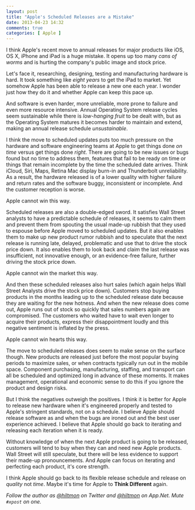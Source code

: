 ```yaml
---
layout: post
title: "Apple's Scheduled Releases are a Mistake"
date: 2013-04-23 14:32
comments: true
categories: [ Apple ]
---
```


I think Apple's recent move to annual releases for major products like iOS, OS X, iPhone and iPad is a huge mistake. It opens up too many *cans of worms* and is hurting the company's public image and stock price.

<!--more-->

Let's face it, researching, designing, testing and manufacturing hardware is hard. It took something like *eight years* to get the iPad to market. Yet somehow Apple has been able to release a new one each year. I wonder just how they do it and whether Apple can keep this pace up.

And software is even harder, more unreliable, more prone to failure and even more resource intensive. Annual Operating System release cycles seem sustainable while there is *low-hanging fruit* to be dealt with, but as the Operating System matures it becomes harder to maintain and extend, making an annual release schedule *unsustainable*.

I think the move to scheduled updates puts too much pressure on the hardware and software engineering teams at Apple to get things done *on time* versus get things done *right*. There are going to be new issues or bugs found but no time to address them, features that fail to be ready on time or things that remain incomplete by the time the scheduled date arrives. Think iCloud, Siri, Maps, Retina Mac display burn-in and Thunderbolt unreliability. As a result, the hardware released is of a lower quality with higher failure and return rates and the software buggy, inconsistent or incomplete. And the customer reception is worse.

Apple cannot win this way.

Scheduled releases are also a double-edged sword. It satisfies Wall Street analysts to have a predictable schedule of releases, it seems to calm them and prevent them from spouting the usual made-up rubbish that they used to espouse before Apple moved to scheduled updates. But it also enables them to make up new product rumor rubbish and to speculate that the next release is running late, delayed, problematic and use that to drive the stock price down. It also enables them to look back and claim the last release was insufficient, not innovative enough, or an evidence-free failure, further driving the stock price down.

Apple cannot win the market this way.

And then these scheduled releases also hurt sales (which again helps Wall Street Analysts drive the stock price down). Customers stop buying products in the months leading up to the scheduled release date because they are waiting for the new hotness. And when the new release does come out, Apple runs out of stock so quickly that sales numbers again are compromised. The customers who waited have to wait even longer to acquire their products, express their disappointment loudly and this negative sentiment is inflated by the press.

Apple cannot win hearts this way.

The move to scheduled releases does seem to make sense on the surface though. New products are released just before the most popular buying periods to maximize sales, or when contracts typically run out in the mobile space. Component purchasing, manufacturing, staffing, and transport can all be scheduled and optimized long in advance of these moments. It makes management, operational and economic sense to do this if you ignore the product and design risks.

But I think the negatives outweigh the positives. I think it is better for Apple to release new hardware when it's engineered properly and tested to Apple's stringent standards, not on a schedule. I believe Apple should release software as and when the bugs are ironed out and the best user experience achieved. I believe that Apple should go back to iterating and releasing each iteration when it is ready.

Without knowledge of when the next Apple product is going to be released, customers will tend to buy when they can and need new Apple products. Wall Street will still speculate, but there will be less evidence to support their made-up pronouncements. And Apple can focus on iterating and perfecting each product, it's core strength.

I think Apple should go back to its flexible release schedule and release on *quality* not *time*. Maybe it's time for Apple to **Think Different** again.

*Follow the author as [@hiltmon][1] on Twitter and [@hiltmon][2] on App.Net. Mute `#xpost` on one.*


[1]:	https://twitter.com/hiltmon
[2]:	http://alpha.app.net/hiltmon
